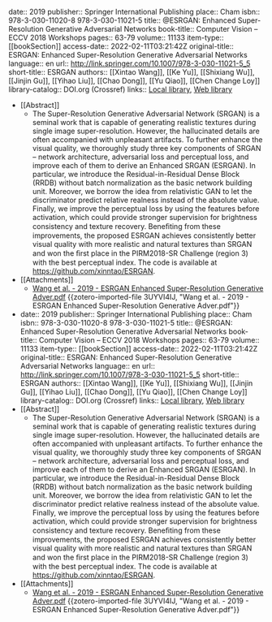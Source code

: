 date:: 2019
publisher:: Springer International Publishing
place:: Cham
isbn:: 978-3-030-11020-8 978-3-030-11021-5
title:: @ESRGAN: Enhanced Super-Resolution Generative Adversarial Networks
book-title:: Computer Vision – ECCV 2018 Workshops
pages:: 63-79
volume:: 11133
item-type:: [[bookSection]]
access-date:: 2022-02-11T03:21:42Z
original-title:: ESRGAN: Enhanced Super-Resolution Generative Adversarial Networks
language:: en
url:: http://link.springer.com/10.1007/978-3-030-11021-5_5
short-title:: ESRGAN
authors:: [[Xintao Wang]], [[Ke Yu]], [[Shixiang Wu]], [[Jinjin Gu]], [[Yihao Liu]], [[Chao Dong]], [[Yu Qiao]], [[Chen Change Loy]]
library-catalog:: DOI.org (Crossref)
links:: [Local library](zotero://select/library/items/6G6ERSTG), [Web library](https://www.zotero.org/users/9063164/items/6G6ERSTG)

- [[Abstract]]
	- The Super-Resolution Generative Adversarial Network (SRGAN) is a seminal work that is capable of generating realistic textures during single image super-resolution. However, the hallucinated details are often accompanied with unpleasant artifacts. To further enhance the visual quality, we thoroughly study three key components of SRGAN – network architecture, adversarial loss and perceptual loss, and improve each of them to derive an Enhanced SRGAN (ESRGAN). In particular, we introduce the Residual-in-Residual Dense Block (RRDB) without batch normalization as the basic network building unit. Moreover, we borrow the idea from relativistic GAN to let the discriminator predict relative realness instead of the absolute value. Finally, we improve the perceptual loss by using the features before activation, which could provide stronger supervision for brightness consistency and texture recovery. Beneﬁting from these improvements, the proposed ESRGAN achieves consistently better visual quality with more realistic and natural textures than SRGAN and won the ﬁrst place in the PIRM2018-SR Challenge (region 3) with the best perceptual index. The code is available at https://github.com/xinntao/ESRGAN.
- [[Attachments]]
	- [Wang et al. - 2019 - ESRGAN Enhanced Super-Resolution Generative Adver.pdf](https://openaccess.thecvf.com/content_ECCVW_2018/papers/11133/Wang_ESRGAN_Enhanced_Super-Resolution_Generative_Adversarial_Networks_ECCVW_2018_paper.pdf) {{zotero-imported-file 3UYVI4IJ, "Wang et al. - 2019 - ESRGAN Enhanced Super-Resolution Generative Adver.pdf"}}
- date:: 2019
  publisher:: Springer International Publishing
  place:: Cham
  isbn:: 978-3-030-11020-8 978-3-030-11021-5
  title:: @ESRGAN: Enhanced Super-Resolution Generative Adversarial Networks
  book-title:: Computer Vision – ECCV 2018 Workshops
  pages:: 63-79
  volume:: 11133
  item-type:: [[bookSection]]
  access-date:: 2022-02-11T03:21:42Z
  original-title:: ESRGAN: Enhanced Super-Resolution Generative Adversarial Networks
  language:: en
  url:: http://link.springer.com/10.1007/978-3-030-11021-5_5
  short-title:: ESRGAN
  authors:: [[Xintao Wang]], [[Ke Yu]], [[Shixiang Wu]], [[Jinjin Gu]], [[Yihao Liu]], [[Chao Dong]], [[Yu Qiao]], [[Chen Change Loy]]
  library-catalog:: DOI.org (Crossref)
  links:: [Local library](zotero://select/library/items/6G6ERSTG), [Web library](https://www.zotero.org/users/9063164/items/6G6ERSTG)
- [[Abstract]]
	- The Super-Resolution Generative Adversarial Network (SRGAN) is a seminal work that is capable of generating realistic textures during single image super-resolution. However, the hallucinated details are often accompanied with unpleasant artifacts. To further enhance the visual quality, we thoroughly study three key components of SRGAN – network architecture, adversarial loss and perceptual loss, and improve each of them to derive an Enhanced SRGAN (ESRGAN). In particular, we introduce the Residual-in-Residual Dense Block (RRDB) without batch normalization as the basic network building unit. Moreover, we borrow the idea from relativistic GAN to let the discriminator predict relative realness instead of the absolute value. Finally, we improve the perceptual loss by using the features before activation, which could provide stronger supervision for brightness consistency and texture recovery. Beneﬁting from these improvements, the proposed ESRGAN achieves consistently better visual quality with more realistic and natural textures than SRGAN and won the ﬁrst place in the PIRM2018-SR Challenge (region 3) with the best perceptual index. The code is available at https://github.com/xinntao/ESRGAN.
- [[Attachments]]
	- [Wang et al. - 2019 - ESRGAN Enhanced Super-Resolution Generative Adver.pdf](https://openaccess.thecvf.com/content_ECCVW_2018/papers/11133/Wang_ESRGAN_Enhanced_Super-Resolution_Generative_Adversarial_Networks_ECCVW_2018_paper.pdf) {{zotero-imported-file 3UYVI4IJ, "Wang et al. - 2019 - ESRGAN Enhanced Super-Resolution Generative Adver.pdf"}}